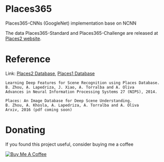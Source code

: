 # Places365
Places365-CNNs (GoogleNet) implementation base on NCNN

The data Places365-Standard and Places365-Challenge are released at [Places2 website](http://places2.csail.mit.edu).
 
# Reference
 
Link: [Places2 Database](http://places2.csail.mit.edu), [Places1 Database](http://places.csail.mit.edu)

```
Learning Deep Features for Scene Recognition using Places Database.
B. Zhou, A. Lapedriza, J. Xiao, A. Torralba and A. Oliva
Advances in Neural Information Processing Systems 27 (NIPS), 2014.
```
```
Places: An Image Database for Deep Scene Understanding.
B. Zhou, A. Khosla, A. Lapedriza, A. Torralba and A. Oliva
Arxiv, 2016 (pdf coming soon)
```

# Donating

If you found this project useful, consider buying me a coffee

<a href="https://img2018.cnblogs.com/blog/824862/201809/824862-20180930223603138-1708589189.png" target="_blank"><img src="https://www.buymeacoffee.com/assets/img/custom_images/black_img.png" alt="Buy Me A Coffee" style="height: auto !important;width: auto !important;" ></a>
 
